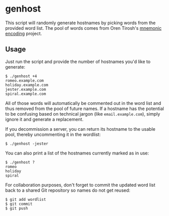 genhost
=======

This script will randomly generate hostnames by picking words from the
provided word list. The pool of words comes from Oren Tirosh's
[mnemonic encoding](http://web.archive.org/web/20090918202746/http://tothink.com/mnemonic/wordlist.html)
project.

Usage
-----

Just run the script and provide the number of hostnames you'd like to
generate:

    $ ./genhost +4
    romeo.example.com
    holiday.example.com
    jester.example.com
    spiral.example.com

All of those words will automatically be commented out in the word list
and thus removed from the pool of future names. If a hostname has the
potential to be confusing based on technical jargon (like
`email.example.com`), simply ignore it and generate a replacement.

If you decommission a server, you can return its hostname to the usable
pool, thereby uncommenting it in the wordlist:

    $ ./genhost -jester

You can also print a list of the hostnames currently marked as in use:

    $ ./genhost ?
    romeo
    holiday
    spiral

For collaboration purposes, don't forget to commit the updated word list
back to a shared Git repository so names do not get reused:

    $ git add wordlist
    $ git commit
    $ git push

